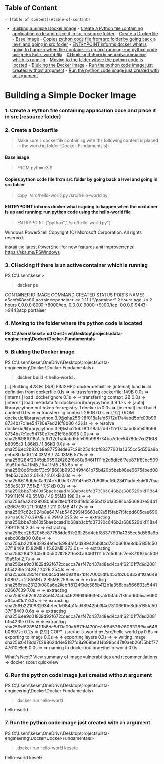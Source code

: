 ## Table of Content

<!-- TOC -->

    - [Table of Content](#table-of-content)
- [Building a Simple Docker Image](#building-a-simple-docker-image)
        - [Create a Python file containing application code and place it in src resource folder](#create-a-python-file-containing-application-code-and-place-it-in-src-resource-folder)
        - [Create a Dockerfile](#create-a-dockerfile)
            - [Base image](#base-image)
            - [Copies python code file from src folder by going back a level and going in src folder](#copies-python-code-file-from-src-folder-by-going-back-a-level-and-going-in-src-folder)
            - [ENTRYPOINT informs docker what is going to happen when the container is up and running: run python code using the hello-world file](#entrypoint-informs-docker-what-is-going-to-happen-when-the-container-is-up-and-running-run-python-code-using-the-hello-world-file)
        - [CHecking if there is an active container which is running](#checking-if-there-is-an-active-container-which-is-running)
        - [Moving to the folder where the python code is located](#moving-to-the-folder-where-the-python-code-is-located)
        - [Biulding the Docker image](#biulding-the-docker-image)
        - [Run the python code image just created without argument](#run-the-python-code-image-just-created-without-argument)
        - [Run the python code image just created with an argument](#run-the-python-code-image-just-created-with-an-argument)

<!-- /TOC -->

# Building a Simple Docker Image

### 1. Create a Python file containing application code and place it in src (resource folder)

### 2. Create a Dockerfile
> Make sure a dockerfile containing with the following content is placed in the working folder (Docker-Fundamentals):

#### Base image
> FROM python:3.9

#### Copies python code file from src folder by going back a level and going in src folder
> copy ./src/hello-world.py /src/hello-world.py

#### ENTRYPOINT informs docker what is going to happen when the container is up and running: run python code using the hello-world file
> ENTRYPOINT ["python","./src/hello-world.py"]

Windows PowerShell
Copyright (C) Microsoft Corporation. All rights reserved.

Install the latest PowerShell for new features and improvements! https://aka.ms/PSWindows


### 3. CHecking if there is an active container which is running
PS C:\Users\keset>
>__docker ps__


CONTAINER ID   IMAGE                           COMMAND        CREATED       STATUS       PORTS                                                                    NAMES
a5ecfc58cc86   portainer/portainer-ce:2.11.1   "/portainer"   2 hours ago   Up 2 hours   0.0.0.0:8000->8000/tcp, 0.0.0.0:9000->9000/tcp, 0.0.0.0:9443->9443/tcp   portainer

### 4. Moving to the folder where the python code is located 
__PS C:\Users\keset> cd OneDrive\Desktop\projects\data-engineering\Docker\Docker-Fundamentals__

### 5. Biulding the Docker image
PS C:\Users\keset\OneDrive\Desktop\projects\data-engineering\Docker\Docker-Fundamentals> 
> __docker build -t hello-world .__


[+] Building 428.8s (8/8) FINISHED                                                                       docker:default
 => [internal] load build definition from dockerfile                                                               0.1s
 => => transferring dockerfile: 149B                                                                               0.0s
 => [internal] load .dockerignore                                                                                  0.1s
 => => transferring context: 2B                                                                                    0.0s
 => [internal] load metadata for docker.io/library/python:3.9                                                      1.9s
 => [auth] library/python:pull token for registry-1.docker.io                                                      0.0s
 => [internal] load build context                                                                                  0.0s
 => => transferring context: 260B                                                                                  0.0s
 => [1/2] FROM docker.io/library/python:3.9@sha256:98f018a1afd67f2e17a4abd5bfe09b998734ba7c1ee54780e7ed216f8b80  426.1s
 => => resolve docker.io/library/python:3.9@sha256:98f018a1afd67f2e17a4abd5bfe09b998734ba7c1ee54780e7ed216f8b8095  0.0s
 => => sha256:98f018a1afd67f2e17a4abd5bfe09b998734ba7c1ee54780e7ed216f8b8095c3 1.86kB / 1.86kB                     0.0s
 => => sha256:ec2b820b8e87758dde67c29b25d4cbf88377601a4355cc5d556a9beebc80da00 24.03MB / 24.03MB                  57.1s
 => => sha256:284f2345db055020282f6e80a646f1111fb2d5dfc6f7ee871f89bc50919a51bf 64.11MB / 64.11MB                 253.5s
 => => sha256:8d6fcdcf73c918683b9933499461b75bd20b5beb08ee96758bed081feb5a2d2d 2.01kB / 2.01kB                     0.0s
 => => sha256:618db5c0a924c7db9c3779147b637b806bcf6b23d11adde5de1f70aa353c6807 7.51kB / 7.51kB                     0.0s
 => => sha256:bba7bb10d5baebcaad1d68ab3cbfd37390c646b2a688529b1d118a47991116f4 49.55MB / 49.55MB                 198.0s
 => => sha256:fea23129f080a6e28ebff8124f9dc585b412b1a358bba566802e5441d2667639 211.00MB / 211.00MB               417.2s
 => => sha256:7c62c924b8a6474ab5462996f6663e07a515fab7f3fcdd605cae690a64aa01c7 6.39MB / 6.39MB                   235.8s
 => => extracting sha256:bba7bb10d5baebcaad1d68ab3cbfd37390c646b2a688529b1d118a47991116f4                          2.3s
 => => extracting sha256:ec2b820b8e87758dde67c29b25d4cbf88377601a4355cc5d556a9beebc80da00                          0.6s
 => => sha256:b2210932934efec1c984a1fad98942bb3f4d73106610e8db5185fc5037f18409 15.82MB / 15.82MB                 273.0s
 => => extracting sha256:284f2345db055020282f6e80a646f1111fb2d5dfc6f7ee871f89bc50919a51bf                          2.7s
 => => sha256:ee9c01829d92f672ccecca7eaf47c437ad8ed4ca4f62101f7d6d2081bf54231e 242B / 242B                       254.1s
 => => sha256:d6285f41f1b6dc5d19e09aff87fbf4700c8df6453fb2608328f9aa648b08972c 2.85MB / 2.85MB                   259.5s
 => => extracting sha256:fea23129f080a6e28ebff8124f9dc585b412b1a358bba566802e5441d2667639                          7.0s
 => => extracting sha256:7c62c924b8a6474ab5462996f6663e07a515fab7f3fcdd605cae690a64aa01c7                          0.3s
 => => extracting sha256:b2210932934efec1c984a1fad98942bb3f4d73106610e8db5185fc5037f18409                          0.6s
 => => extracting sha256:ee9c01829d92f672ccecca7eaf47c437ad8ed4ca4f62101f7d6d2081bf54231e                          0.0s
 => => extracting sha256:d6285f41f1b6dc5d19e09aff87fbf4700c8df6453fb2608328f9aa648b08972c                          0.2s
 => [2/2] COPY ./src/hello-world.py /src/hello-world.py                                                            0.6s
 => exporting to image                                                                                             0.0s
 => => exporting layers                                                                                            0.0s
 => => writing image sha256:6418dd7029862dd4e5187fd8a969be314b99bc4700aeb26f75bbf7747610e8e6                       0.0s
 => => naming to docker.io/library/hello-world                                                                     0.0s

What's Next?
  View summary of image vulnerabilities and recommendations → docker scout quickview

### 6. Run the python code image just created without argument
PS C:\Users\keset\OneDrive\Desktop\projects\data-engineering\Docker\Docker-Fundamentals> 
> docker run hello-world


hello-world

### 7. Run the python code image just created with an argument
PS C:\Users\keset\OneDrive\Desktop\projects\data-engineering\Docker\Docker-Fundamentals> 
> docker run hello-world kesete


hello-world kesete